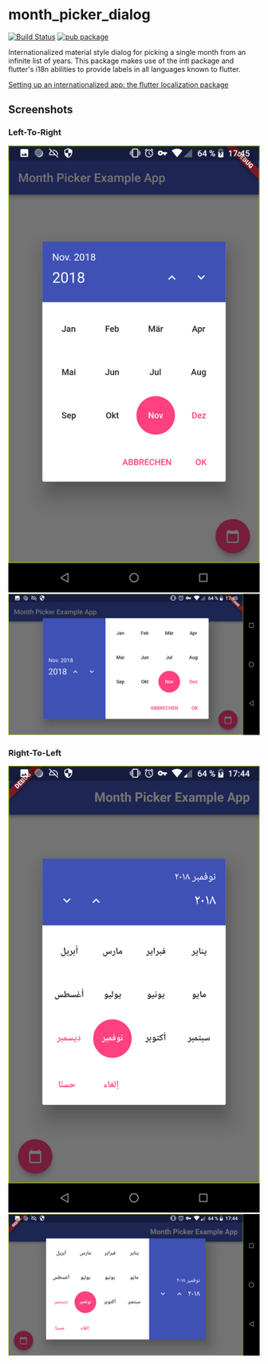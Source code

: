 # month_picker_dialog
[![Build Status](https://travis-ci.org/hmkrivoj/month_picker_dialog.svg?branch=master)](https://travis-ci.org/hmkrivoj/month_picker_dialog)
[![pub package](https://img.shields.io/pub/v/month_picker_dialog.svg)](https://pub.dartlang.org/packages/month_picker_dialog)

Internationalized material style dialog for picking a single month from an infinite list of years.
This package makes use of the intl package and flutter's i18n abilities to provide labels in all languages known to flutter.

[Setting up an internationalized app: the flutter localization package](https://flutter.io/docs/development/accessibility-and-localization/internationalization#setting-up-an-internationalized-app-the-flutter_localizations-package)

## Screenshots
### Left-To-Right
![LTR portrait](screenshots/ltr_portrait.png)
![LTR landscape](screenshots/ltr_landscape.png)
### Right-To-Left
![RTL portrait](screenshots/rtl_portrait.png)
![RTL landscape](screenshots/rtl_landscape.png)
